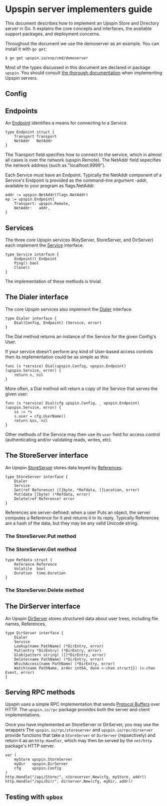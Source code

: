# Upspin server implementers guide

This document describes how to implement an Upspin Store and Directory server
in Go. It explains the core concepts and interfaces, the available support
packages, and deployment concerns.

Throughout the document we use the demoserver as an example.
You can install it with `go get`:

```
$ go get upspin.io/exp/cmd/demoserver
```

Most of the types discussed in this document are declared in package `upspin`.
You should consult
[the thorough documentation](https://godoc.org/upspin.io/upspin/)
when implementing Upspin servers.

## Config

## Endpoints

An [Endpoint](https://godoc.org/upspin.io/upspin/#Endpoint)
identifies a means for connecting to a Service.

```
type Endpoint struct {
	Transport Transport
	NetAddr   NetAddr
}
```

The Transport field specifies how to connect to the service,
which in almost all cases is over the network (upspin.Remote).
The NetAddr field sepecifies the network address (such as "localhost:9999").

Each Service must have an Endpoint.
Typically the NetAddr component of a Service's Endpoint is provided as the
command-line argument -addr, available to your program as flags.NetAddr.

```
addr := upspin.NetAddr(flags.NetAddr)
ep := upspin.Endpoint{
	Transport: upspin.Remote,
	NetAddr:   addr,
}
```

## Services

The three core Upspin services (KeyServer, StoreServer, and DirServer) each
implement the [Service](https://godoc.org/upspin.io/upspin/#Service) interface.

```
type Service interface {
	Endpoint() Endpoint
	Ping() bool
	Close()
}
```

The implementation of these methods is trivial.

## The Dialer interface

The core Upspin services also implement the
[Dialer](https://godoc.org/upspin.io/upspin/#Dialer) interface.

```
type Dialer interface {
	Dial(Config, Endpoint) (Service, error)
}
```

The Dial method returns an instance of the Service for the given Config's User.

If your service doesn't perform any kind of User-based access controls
then its implementation could be as simple as this:

```
func (s *service) Dial(upspin.Config, upspin.Endpoint) (upspin.Service, error) {
	return s, nil
}
```

More often, a Dial method will return a copy of the Service that serves
the given user:

```
func (s *service) Dial(cfg upspin.Config, _ upspin.Endpoint) (upspin.Service, error) {
	ss := *s
	s.user = cfg.UserName()
	return &ss, nil
}
```

Other methods of the Service may then use its `user` field for access control
(authenticating and/or validating reads, writes, etc).

## The StoreServer interface

An Upspin [StoreServer](https://godoc.org/upspin.io/upspin/#StoreServer)
stores data keyed by [References](https://godoc.org/upspin.io/upspin/#Reference).

```
type StoreServer interface {
	Dialer
	Service
	Get(ref Reference) ([]byte, *Refdata, []Location, error)
	Put(data []byte) (*Refdata, error)
	Delete(ref Reference) error
}
```

References are server-defined: when a user Puts an object, the server computes
a Reference for it and returns it in its reply.
Typically References are a hash of the data,
but they may be any valid Unicode string.

### The StoreServer.Put method


### The StoreServer.Get method

```
type Refdata struct {
	Reference Reference
	Volatile  bool
	Duration  time.Duration
}
```

### The StoreServer.Delete method


## The DirServer interface

An Upspin [DirServer](https://godoc.org/upspin.io/upspin/#StoreServer)
stores structured data about user trees, including file names,
References, 

```
type DirServer interface {
	Dialer
	Service
	Lookup(name PathName) (*DirEntry, error)
	Put(entry *DirEntry) (*DirEntry, error)
	Glob(pattern string) ([]*DirEntry, error)
	Delete(name PathName) (*DirEntry, error)
	WhichAccess(name PathName) (*DirEntry, error)
	Watch(name PathName, order int64, done <-chan struct{}) (<-chan Event, error)
}
```


## Serving RPC methods

Upspin uses a simple RPC implementation that sends [Protocol Buffers](TODO) over HTTP.
The `upspin.io/rpc` package provides both the server and client implementations.

Once you have implemented an StoreServer or DirServer, you may use the wrappers
The `upspin.io/rpc/storeserver` and `upspin.io/rpc/dirserver` provide functions
that take a `StoreServer` or `DirServer` (repsectively) and return it as an
`http.Handler`, which may then be served by the `net/http` package's HTTP
server.

```
var (
	myStore upspin.StoreServer
	myDir   upspin.DirServer
	cfg     upspin.Config
)
http.Handle("/api/Store/", storeserver.New(cfg, myStore, addr))
http.Handle("/api/Dir/", dirserver.New(cfg, myDir, addr))
```

## Testing with `upbox`

